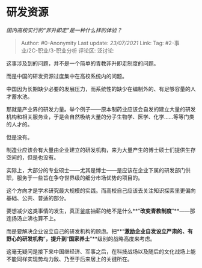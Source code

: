 # 研发资源
*国内高校实行的“非升即走”是一种什么样的体验？*

> Author: #0-Anonymity
> Last update: *23/07/2021*
> Link:
> Tag: #2-事业/2C-职业/3-职业分析 
> 评论区:
> 泛讨论:

这事涉及到的问题，并不是一个简单的青教非升即走制度的问题。

而是中国的研发资源过度集中在高校系统内的问题。

中国因为长期缺少必要的发展压力，而系统性的缺少在编制外的、有足够容量的人才蓄水池。

那就是产业界的研发力量。举个例子——原本制药业应该会自发的建立大量的研发机构和相关服务业，于是会自然吸纳大量的分子生物学、医学、化学……等等门类的人才的。

但是没有。

制造业应该会有大量由企业建立的研发机构，来为大量产生的博士硕士们提供生存空间的，但是也没有。

实际上，大部分的专业硕士——尤其是博士——是应该在企业下属的研发部门供职，服务于一些旨在争夺世界级的细分市场优势的项目的。

这个方向才是学术研究最大规模的实践。而高校自己应该去关注知识探索里更偏向基础、公共、普适的部分。

要想减少这类事情的发生，真正釜底抽薪的绝不是什么**“**改变青教制度**”**——那连扬汤止沸也算不上。

而是要解决企业设立自己的研发机构的顾虑。把**“**激励企业自发设立严肃的、有野心的研发机构**”**，提升到**“**国家养士**”**级别的战略高度来考虑。

这毫无疑问是接下来中国继经济、军事之后，在科技战场以及随后的文化战场上能不能同样实现势均力敌、乃至于后来居上的关键所在。
